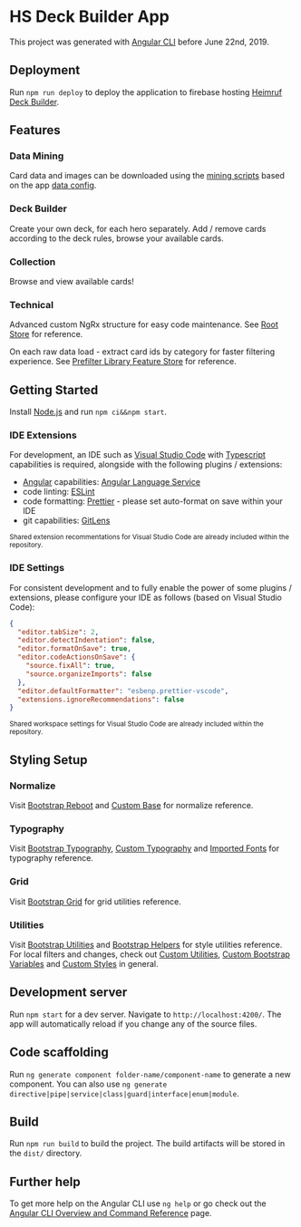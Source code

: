 # HS Deck Builder App

This project was generated with [Angular CLI](https://github.com/angular/angular-cli) before June 22nd, 2019.

## Deployment

Run `npm run deploy` to deploy the application to firebase hosting [Heimruf Deck Builder](https://heimruf-deck-builder.web.app).

## Features

### Data Mining

Card data and images can be downloaded using the [mining scripts](scripts) based on the app [data config](src/data.config.json).

### Deck Builder

Create your own deck, for each hero separately. Add / remove cards according to the deck rules, browse your available cards.

### Collection

Browse and view available cards!

### Technical

Advanced custom NgRx structure for easy code maintenance. See [Root Store](src/app/store) for reference.

On each raw data load - extract card ids by category for faster filtering experience. See [Prefilter Library Feature Store](src/app/store/prefilter) for reference.

## Getting Started

Install [Node.js](https://nodejs.org/en/) and run `npm ci&&npm start`.

### IDE Extensions

For development, an IDE such as [Visual Studio Code](https://code.visualstudio.com) with [Typescript](https://www.typescriptlang.org) capabilities is required, alongside with the following plugins / extensions:

- [Angular](https://angular.io/) capabilities: [Angular Language Service](https://marketplace.visualstudio.com/items?itemName=Angular.ng-template)
- code linting: [ESLint](https://marketplace.visualstudio.com/items?itemName=dbaeumer.vscode-eslint)
- code formatting: [Prettier](https://marketplace.visualstudio.com/items?itemName=esbenp.prettier-vscode) - please set auto-format on save within your IDE
- git capabilities: [GitLens](https://marketplace.visualstudio.com/items?itemName=eamodio.gitlens)

<sup>Shared extension recommentations for Visual Studio Code are already included within the repository.</sup>

### IDE Settings

For consistent development and to fully enable the power of some plugins / extensions, please configure your IDE as follows (based on Visual Studio Code):

```json
{
  "editor.tabSize": 2,
  "editor.detectIndentation": false,
  "editor.formatOnSave": true,
  "editor.codeActionsOnSave": {
    "source.fixAll": true,
    "source.organizeImports": false
  },
  "editor.defaultFormatter": "esbenp.prettier-vscode",
  "extensions.ignoreRecommendations": false
}
```

<sup>Shared workspace settings for Visual Studio Code are already included within the repository.</sup>

## Styling Setup

### Normalize

Visit [Bootstrap Reboot](https://getbootstrap.com/docs/5.1/content/reboot/) and [Custom Base](/src/styles/scss/common/_base.scss) for normalize reference.

### Typography

Visit [Bootstrap Typography](https://getbootstrap.com/docs/5.1/content/reboot/), [Custom Typography](/src/styles/scss/common/_typography.scss) and [Imported Fonts](/src/styles/fonts/HKGrotesk/HKGroteskLegacy.css) for typography reference.

<!-- ### Icons

Visit [Font Awesome 4.7.0](https://fontawesome.com/v4.7.0/icons/) for icon reference. -->

### Grid

Visit [Bootstrap Grid](https://getbootstrap.com/docs/5.1/layout/grid/) <!-- and [Custom Container Styles](/src/styles/scss/common/_container.scss)  -->for grid utilities reference.

### Utilities

Visit [Bootstrap Utilities](https://getbootstrap.com/docs/5.1/utilities/spacing/) and [Bootstrap Helpers](https://getbootstrap.com/docs/5.1/helpers/visually-hidden/) for style utilities reference. For local filters and changes, check out [Custom Utilities](/src/styles/scss/bootstrap/_utilities.scss), [Custom Bootstrap Variables](/src/styles/scss/bootstrap/_variables_.scss) and [Custom Styles](/src/styles/scss/styles.scss) in general.

## Development server

Run `npm start` for a dev server. Navigate to `http://localhost:4200/`. The app will automatically reload if you change any of the source files.

## Code scaffolding

Run `ng generate component folder-name/component-name` to generate a new component. You can also use `ng generate directive|pipe|service|class|guard|interface|enum|module`.

## Build

Run `npm run build` to build the project. The build artifacts will be stored in the `dist/` directory.

## Further help

To get more help on the Angular CLI use `ng help` or go check out the [Angular CLI Overview and Command Reference](https://angular.io/cli) page.
